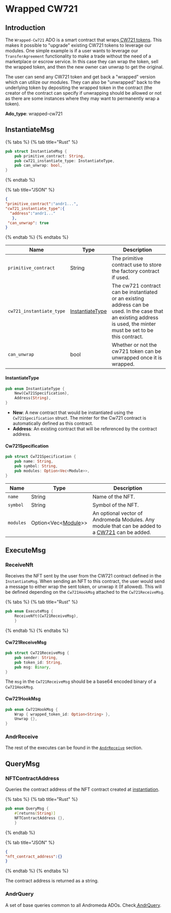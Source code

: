# Wrapped CW721

## Introduction

The `Wrapped-Cw721` ADO is a smart contract that wraps[ CW721 tokens](cw721.md). This makes it possible to "upgrade" existing CW721 tokens to leverage our modules. One simple example is if a user wants to leverage our `TransferAgreement` functionality to make a trade without the need of a marketplace or escrow service. In this case they can wrap the token, sell the wrapped token, and then the new owner can unwrap to get the original.

The user can send any CW721 token and get back a "wrapped" version which can utilize our modules. They can also be "unwrapped" back to  the underlying token by depositing the wrapped token in the contract (the creator of the contract can specify if unwrapping should be allowed or not as there are some instances where they may want to permanently wrap a token).

**Ado\_type**: wrapped-cw721

## InstantiateMsg

{% tabs %}
{% tab title="Rust" %}
```rust
pub struct InstantiateMsg {
    pub primitive_contract: String,
    pub cw721_instantiate_type: InstantiateType,
    pub can_unwrap: bool,
}
```
{% endtab %}

{% tab title="JSON" %}
```json
{
"primitive_contract":"andr1...",
"cw721_instantiate_type":{
  "address":"andr1..."
   },
 "can_unwrap": true
}
```
{% endtab %}
{% endtabs %}

| Name                     | Type                                                | Description                                                                                                                                                           |
| ------------------------ | --------------------------------------------------- | --------------------------------------------------------------------------------------------------------------------------------------------------------------------- |
| `primitive_contract`     | String                                              | The primitive contract use to store the factory contract  if used.                                                                                                    |
| `cw721_instantiate_type` | [InstantiateType](wrapped-cw721.md#instantiatetype) | The cw721 contract can be instantiated or an existing address can be used. In the case that  an existing address is used, the minter must be set to be this contract. |
| `can_unwrap`             | bool                                                | Whether or not the cw721 token can be unwrapped once it is wrapped.                                                                                                   |

#### InstantiateType

```rust
pub enum InstantiateType {
    New(Cw721Specification),
    Address(String),
}
```

* **New**: A new contract that would be instantiated using the `Cw721Specification` struct. The minter for the Cw721 contract is automatically defined as this contract.
* **Address**: An existing contract that will be referenced by the contract address.

#### Cw721Specification

```rust
pub struct Cw721Specification {
    pub name: String,
    pub symbol: String,
    pub modules: Option<Vec<Module>>,
}
```

| Name      | Type                                                     | Description                                                                                                |
| --------- | -------------------------------------------------------- | ---------------------------------------------------------------------------------------------------------- |
| `name`    | String                                                   | Name of the NFT.                                                                                           |
| `symbol`  | String                                                   | Symbol of the NFT.                                                                                         |
| `modules` | Option\<Vec<[Module](../modules/module-definitions.md)>> | An optional vector of Andromeda Modules. Any module that can be added to a [CW721](cw721.md) can be added. |

## ExecuteMsg

### ReceiveNft

Receives the NFT sent by the user from the CW721 contract defined in the `InstantiateMsg`. When sending an NFT to this contract, the user would send a message to either wrap the sent token, or unwrap it (If allowed). This will be defined depending on the `Cw721HookMsg` attached to the `Cw721ReceiveMsg`.

{% tabs %}
{% tab title="Rust" %}
```rust
pub enum ExecuteMsg {
    ReceiveNft(Cw721ReceiveMsg),
    }
```
{% endtab %}
{% endtabs %}

#### Cw721ReceiveMsg

```rust
pub struct Cw721ReceiveMsg {
    pub sender: String,
    pub token_id: String,
    pub msg: Binary,
}
```

The `msg` in the `Cw721ReceiveMsg` should be a base64 encoded binary of a  `Cw721HookMsg`.

#### Cw721HookMsg

```rust
pub enum Cw721HookMsg {
    Wrap { wrapped_token_id: Option<String> },
    Unwrap {},
}
```

### AndrReceive&#x20;

The rest of the executes can be found in the [`AndrReceive`](../platform-and-framework/ado-base.md#andrrecieve) section.

## QueryMsg

### NFTContractAddress

Queries the contract address of the NFT contract created at [instantiation](wrapped-cw721.md#instantiatemsg).

{% tabs %}
{% tab title="Rust" %}
```rust
pub enum QueryMsg {   
    #[returns(String)]
    NFTContractAddress {},
    }
```
{% endtab %}

{% tab title="JSON" %}
```json
{
"nft_contract_address":{}
}
```
{% endtab %}
{% endtabs %}

The contract address is returned as a string.

### AndrQuery

A set of base queries common to all Andromeda ADOs. Check[ AndrQuery](../platform-and-framework/ado-base.md#andrquery).
